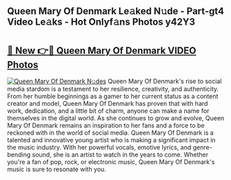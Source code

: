 ## Queen Mary Of Denmark Le𝚊ked N𝚞de - Part-gt4 Video Le𝚊ks - Hot Onlyf𝚊ns Photos y42Y3

# <h2><a href="http://ab46095.deff.icu/?id=Queen+Mary+Of+Denmark">🔗 New 👉🔴 Queen Mary Of Denmark VIDEO Photos</a></h2>

[![Queen Mary Of Denmark N𝚞des](https://i.imgur.com/rIISA9y.gif)](http://ab46095.deff.icu/?id=Queen+Mary+Of+Denmark)
Queen Mary Of Denmark's rise to social media stardom is a testament to her resilience, creativity, and authenticity. From her humble beginnings as a gamer to her current status as a content creator and model, Queen Mary Of Denmark has proven that with hard work, dedication, and a little bit of charm, anyone can make a name for themselves in the digital world. As she continues to grow and evolve, Queen Mary Of Denmark remains an inspiration to her fans and a force to be reckoned with in the world of social media. Queen Mary Of Denmark is a talented and innovative young artist who is making a significant impact in the music industry. With her powerful vocals, emotive lyrics, and genre-bending sound, she is an artist to watch in the years to come. Whether you're a fan of pop, rock, or electronic music, Queen Mary Of Denmark's music is sure to resonate with you.

